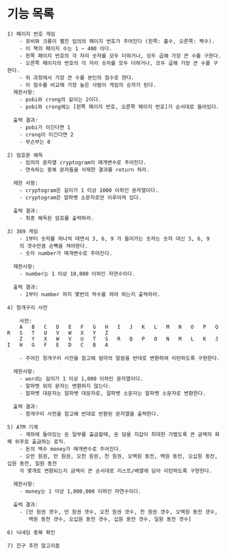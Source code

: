 # 기능 목록
    1) 페이지 번호 게임
        - 포비와 크롱이 펼친 임의의 페이지 번호가 주어진다 (왼쪽: 홀수, 오른쪽: 짝수).
        - 이 책의 페이지 수는 1 ~ 400 이다.
        - 왼쪽 페이지 번호의 각 자리 숫자를 모두 더하거나, 모두 곱해 가장 큰 수를 구한다.
        - 오른쪽 페이지의 번호의 각 자리 숫자를 모두 더하거나, 모두 곱해 가장 큰 수를 구한다.
        - 위 과정에서 가장 큰 수를 본인의 점수로 한다.
        - 이 점수를 비교해 가장 높은 사람이 게임의 승자가 된다.
      제한사항:
        - pobi와 crong의 길이는 2이다.
        - pobi와 crong에는 [왼쪽 페이지 번호, 오른쪽 페이지 번호]가 순서대로 들어있다.
        
      출력 결과:
        - pobi가 이긴다면 1
        - crong이 이긴다면 2
        - 무슨부는 0
    
    2) 암호문 해독
        - 임의의 문자열 cryptogram이 매개변수로 주어진다.
        - 연속하는 중복 문자들을 삭제한 결과를 return 하라.

      제한 사항:
        - cryptogram은 길이가 1 이상 1000 이하인 문자열이다.
        - cryptogram은 알파벳 소문자로만 이루어져 있다.

      출력 결과:
        - 최종 해독된 암호를 출력하라.

    3) 369 게임
        - 1부터 숫자를 하나씩 대면서 3, 6, 9 가 들어가는 숫자는 숫자 대신 3, 6, 9
        의 갯수만큼 손뼉을 쳐야한다.
        - 숫자 number가 매개변수로 주어진다.

      제한사항:
        - number는 1 이상 10,000 이하인 자연수이다.

      출력 결과:
        - 1부터 number 까지 몇번의 박수를 쳐야 하는지 출력하라.

    4) 청개구리 사전

        사전:
        A	B	C	D	E	F	G	H	I	J	K	L	M	N	O	P	Q	R	S	T	U	V	W	X	Y	Z
        Z	Y	X	W	V	U	T	S	R	Q	P	O	N	M	L	K	J	I	H	G	F	E	D	C	B	A

        - 주어진 청개구리 사전을 참고해 엄마의 말씀을 반대로 변환하여 리턴하도록 구현한다.
    
      제한사항:
        - word는 길이가 1 이상 1,000 이하인 문자열이다.
        - 알파벳 외의 문자는 변환하지 않는다.
        - 알파벳 대문자는 알파벳 대문자로, 알파벳 소문자는 알파벳 소문자로 변환한다.

      출력 결과:
        - 청개구리 사전을 참고해 반대로 반환된 문자열을 출력한다.

    5) ATM 기계
        - 계좌에 들어있는 돈 일부를 출금할때, 돈 담을 지갑이 최대한 가볍도록 큰 금액의 화폐 위주로 출금하는 로직.
        - 돈의 액수 money가 매개변수로 주어진다.
        - 오만 원권, 만 원권, 오천 원권, 천 원권, 오백원 동전, 백원 동전, 오십원 동전, 십원 동전, 일원 동전
        각 몇개로 변환되는지 금액이 큰 순서대로 리스트/배열에 담아 리턴하도록 구현한다.
    
      제한사항:
        - money는 1 이상 1,000,000 이하인 자연수이다.

      출력 결과:
        - [만 원권 갯수, 만 원권 갯수, 오천 원권 갯수, 천 원권 갯수, 오백원 동전 갯수, 
           백원 동전 갯수, 오십원 동전 갯수, 십원 동전 갯수, 일원 동전 갯수]

    6) 닉네임 중복 확인

    7) 친구 추천 알고리즘
    
